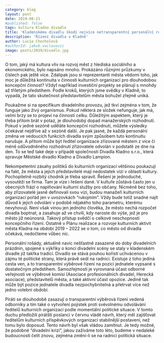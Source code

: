 ```yaml
---
category: blog
layout: post
date: 2019-08-21
#published: false
tags: kultura Kladno divadlo
title: 'Kladenskému divadlu škodí nejvíce netransparentní personální rošády a nekoncepční přístup ze strany města'
description: 'Řízení divadla v Kladně'
author: Lucie Chocholová
#authorId: jakub.vaclavovic
image: posts/2019/divadlo.jpg
---
```


O tom, jaký má kultura vliv na rozvoj měst z hlediska sociálního a ekonomického, bylo napsáno mnoho. Prokázáno různými průzkumy v číslech pak ještě více. Zdalipak jsou si reprezentanti města vědomi toho, jak moc je důležitá kontinuita v činnosti kulturních organizací pro dlouhodobou koncepční činnost? Vždyť například investiční projekty se plánují s mnohdy až tříletým předstihem. Podle kroků, kterých jsme svědky v Kladně, to vypadá, že tato skutečnost představitelům města bohužel zřejmě uniká. 

Poukažme si na specifikum divadelního provozu, jež tkví zejména v tom, že funguje jako živý organismus. Pokud některá ze složek nefunguje, jak má, velmi brzy se to projeví na činnosti celku. Důležitým aspektem, který je třeba přitom brát v potaz, je dlouhodobý dopad manažerských rozhodnutí. Pokud v jedné sezóně uděláte koncepční rozhodnutí, můžete výsledky očekávat nejdříve až v sezóně další. Je pak jasné, že každá personální změna ve vedoucích funkcích divadla svým způsobem tuto kontinuitu narušuje. A přitom  může být ředitel organizace zřizované městem z více či méně odůvodněného rozhodnutí zřizovatele odvolán v podstatě ze dne na den. To se teď také deje v případě společnosti Divadla Kladno s.r.o., která spravuje Městské divadlo Kladno a Divadlo Lampion.

Nekompetentní zásahy politiků do kulturních organizací většinou poukazují na fakt, že města a jejich představitelé mají nedostatek vizí v oblasti kultury. Pochopitelně rozbitý chodník je třeba spravit. Řešení je jednoduché, vysoutěží se firma. Tam je vize i řešení dané. V kultuře zůstává často jen u obecných frází o naplňování kulturní služby pro občany. Nicméně bez toho, aby zřizovatelé jasně definovali svou vizi, budou manažeři kulturních organizací pořád jen v uvozovkách “rukojmím”. Vždy bude totiž snadné najít důvod k jejich odvolání v podobě nějakého toho parametru, kterému nevyhovují. Není však vinou jen jednoho člověka, že město nechá rozpočet divadla boptnat, a zasahuje až ve chvíli, kdy naroste do výše, jež je pro město již neúnosná. Takový přístup svědčí o celkové neschopnosti koncepčního řízení. Ostatně v Plánu realizace a rozvoje kulturních aktivit města Kladna na období 2019 – 2022 se o tom, co město od divadla očekává, nedočteme vůbec nic.

Personální rošády, aktuálně navíc nešťastně zasazené do doby divadelních prázdnin, spojené s výkřiky o konci divadelní scény se staly v kladenském divadle již takřka tradicí. Divadlo se stává pouhou kořistí uchvácenou v zájmu té politické strany, která právě sedí na radnici. Existuje z toho jediná cesta ven, a to transparentní výběrové řízení na pozici jednatele vypsané s dostatečným předstihem. Samozřejmostí je vyrovnaná účast odborné veřejnosti ve výběrové komisi (Asociace profesionálních divadel, Herecká asociace), představitelů města, a také aktivní účast opozice. Jedině tak může být pozice jednatele divadla nezpochybnitelná a přetrvat více než jedno volební období. 

Piráti se dlouhodobě zasazují o transparentní výběrová řízení vedená odborníky a tím také o vytvoření pojistek proti svévolnému odvolávání ředitelů kulturních organizací podle momentální politické situace. V tomto duchu předložili pirátští poslanci v červnu vládě návrh, který měl zajišťovat ředitelům kulturních příspěvkových organizací stabilnější postavení, než tomu bylo doposud. Tento návrh byl však vládou zamítnut. Je tedy možné, že podobné “divadelní krizi”, jakou zažíváme toto léto, budeme v nedaleké budoucnosti čelit znovu, zejména změní-li se na radnici politická situace. 